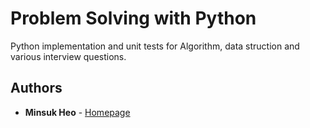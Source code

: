 # Problem Solving with Python

Python implementation and unit tests for Algorithm, data struction and various interview questions.

## Authors

* **Minsuk Heo** - [Homepage](http://minsuk-heo.github.io/)
